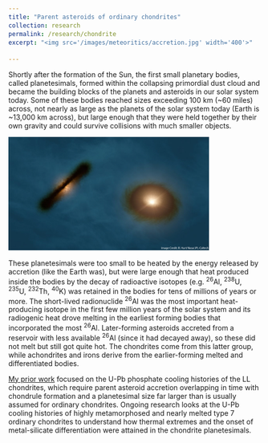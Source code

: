 ```yaml
---
title: "Parent asteroids of ordinary chondrites"
collection: research
permalink: /research/chondrite
excerpt: "<img src='/images/meteoritics/accretion.jpg' width='400'>"

---
```

<!--
Excerpt: I use the U-Pb system in phosphate minerals of ordinary chondrites to understand the thermal histories, physical properties, and timescales of formation of their primitive parent asteroids.<br/>
The first 100 million years of the solar system was a chaotic time as planetary bodies rapidly accreted, or grew from the accumulation and aggregation of finer particles in the pre-solar nebula. In many cases, these bodies were quickly broken apart by collisions with one another. 
Thus, these planetesimals, so long as they were not broken up by colliding with another large body in the protoplanetary disk,  survived for at least millions of years. 
-->
Shortly after the formation of the Sun, the first small planetary bodies, called planetesimals, formed within the collapsing primordial dust cloud and became the building blocks of the planets and asteroids in our solar system today. Some of these bodies reached sizes exceeding 100 km (~60 miles) across, not nearly as large as the planets of the solar system today (Earth is ~13,000 km across), but large enough that they were held together by their own gravity and could survive collisions with much smaller objects. 

<img src='/images/meteoritics/disk.jpg' width="400">

These planetesimals were too small to be heated by the energy released by accretion (like the Earth was), but were large enough that heat produced inside the bodies by the decay of radioactive isotopes (e.g. <sup>26</sup>Al, <sup>238</sup>U, <sup>235</sup>U, <sup>232</sup>Th, <sup>40</sup>K) was retained in the bodies for tens of millions of years or more. The short-lived radionuclide <sup>26</sup>Al was the most important heat-producing isotope in the first few million years of the solar system and its radiogenic heat drove melting in the earliest forming bodies that incorporated the most <sup>26</sup>Al. Later-forming asteroids accreted from a reservoir with less available <sup>26</sup>Al (since it had decayed away), so these did not melt but still got quite hot. The chondrites come from this latter group, while achondrites and irons derive from the earlier-forming melted and differentiated bodies. 

[My prior work](https://grahamedwards.github.io/publication/2020-LLchondrite) focused on the U-Pb phosphate cooling histories of the LL chondrites, which require parent asteroid accretion overlapping in time with chondrule formation and a planetesimal size far larger than is usually assumed for ordinary chondrites. Ongoing research looks at the U-Pb cooling histories of highly metamorphosed and nearly melted type 7 ordinary chondrites to understand how thermal extremes and the onset of metal-silicate differentiation were attained in the chondrite planetesimals. 
